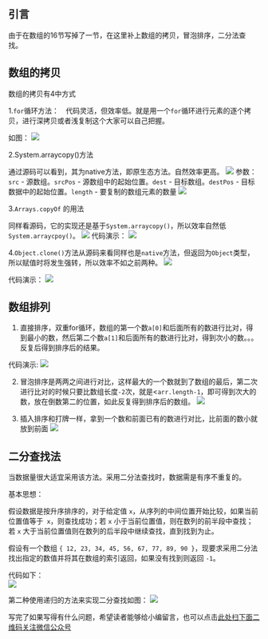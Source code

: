 ## 引言


由于在数组的16节写掉了一节，在这里补上数组的拷贝，冒泡排序，二分法查找。


## 数组的拷贝


数组的拷贝有4中方式

1.`for`循环方法：　代码灵活，但效率低。就是用一个`for`循环进行元素的逐个拷贝，进行深拷贝或者浅复制这个大家可以自己把握。



如图：
![](https://gitee.com/duchaochen/gongzhonghao/raw/master/4/33-1.jpg)

2.System.arraycopy()方法

通过源码可以看到，其为native方法，即原生态方法。自然效率更高。
![](https://gitee.com/duchaochen/gongzhonghao/raw/master/4/33-2.jpg)
参数：`src` - 源数组。`srcPos` - 源数组中的起始位置。`dest` - 目标数组。`destPos` - 目标数据中的起始位置。`length` - 要复制的数组元素的数量
![](https://gitee.com/duchaochen/gongzhonghao/raw/master/4/33-3.jpg)

3.`Arrays.copyOf` 的用法

同样看源码，它的实现还是基于`System.arraycopy()`，所以效率自然低`System.arraycpoy()`。
![](https://gitee.com/duchaochen/gongzhonghao/raw/master/4/33-4.jpg)
代码演示：
![](https://gitee.com/duchaochen/gongzhonghao/raw/master/4/33-5.jpg)

4.`Object.clone()`方法从源码来看同样也是`native`方法，但返回为`Object`类型，所以赋值时将发生强转，所以效率不如之前两种。
![](https://gitee.com/duchaochen/gongzhonghao/raw/master/4/33-6.jpg)

代码演示：
![](https://gitee.com/duchaochen/gongzhonghao/raw/master/4/33-7.jpg)

## 数组排列


1. 直接排序，双重for循环，数组的第一个数`a[0]`和后面所有的数进行比对，得到最小的数，然后第二个数`a[1]`和后面所有的数进行比对，得到次小的数。。。反复后得到排序后的结果。



代码演示:
![](https://gitee.com/duchaochen/gongzhonghao/raw/master/4/33-8.jpg)

2. 冒泡排序是两两之间进行对比，这样最大的一个数就到了数组的最后，第二次进行比对的时候只要比数组长度`-2`次，就是<`arr.length-1`，即可得到次大的数，放在倒数第二的位置，如此反复得到排序后的数组。
![](https://gitee.com/duchaochen/gongzhonghao/raw/master/4/33-9.jpg)

3. 插入排序和打牌一样，拿到一个数和前面已有的数进行对比，比前面的数小就放到前面
![](https://gitee.com/duchaochen/gongzhonghao/raw/master/4/33-10.jpg)

## 二分查找法


当数据量很大适宜采用该方法。采用二分法查找时，数据需是有序不重复的。 

基本思想：

假设数据是按升序排序的，对于给定值 `x`，从序列的中间位置开始比较，如果当前位置值等于` x`，则查找成功；若 `x` 小于当前位置值，则在数列的前半段中查找；若 `x` 大于当前位置值则在数列的后半段中继续查找，直到找到为止。



假设有一个数组 `{ 12, 23, 34, 45, 56, 67, 77, 89, 90 }`，现要求采用二分法找出指定的数值并将其在数组的索引返回，如果没有找到则返回 `-1`。



代码如下：   
![](https://gitee.com/duchaochen/gongzhonghao/raw/master/4/33-11.jpg)

第二种使用递归的方法来实现二分查找如图：
![](https://gitee.com/duchaochen/gongzhonghao/raw/master/4/33-12.jpg)


写完了如果写得有什么问题，希望读者能够给小编留言，也可以点击[此处扫下面二维码关注微信公众号](https://www.ycbbs.vip/?p=28 "此处扫下面二维码关注微信公众号")